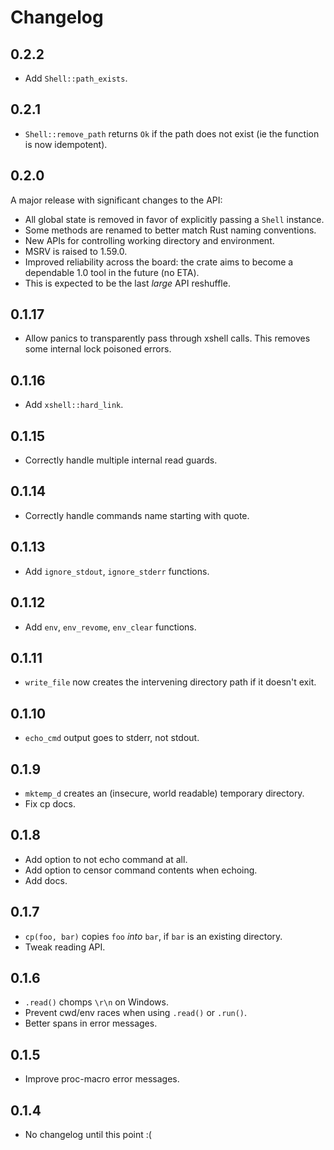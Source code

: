 # Changelog

## 0.2.2

- Add `Shell::path_exists`.

## 0.2.1

- `Shell::remove_path` returns `Ok` if the path does not exist (ie the function
  is now idempotent).

## 0.2.0

A major release with significant changes to the API:

- All global state is removed in favor of explicitly passing a `Shell` instance.
- Some methods are renamed to better match Rust naming conventions.
- New APIs for controlling working directory and environment.
- MSRV is raised to 1.59.0.
- Improved reliability across the board: the crate aims to become a dependable
  1.0 tool in the future (no ETA).
- This is expected to be the last *large* API reshuffle.

## 0.1.17

- Allow panics to transparently pass through xshell calls.
  This removes some internal lock poisoned errors.

## 0.1.16

- Add `xshell::hard_link`.

## 0.1.15

- Correctly handle multiple internal read guards.

## 0.1.14

- Correctly handle commands name starting with quote.

## 0.1.13

- Add `ignore_stdout`, `ignore_stderr` functions.

## 0.1.12

- Add `env`, `env_revome`, `env_clear` functions.

## 0.1.11

- `write_file` now creates the intervening directory path if it doesn't exit.

## 0.1.10

- `echo_cmd` output goes to stderr, not stdout.

## 0.1.9

- `mktemp_d` creates an (insecure, world readable) temporary directory.
- Fix cp docs.

## 0.1.8

- Add option to not echo command at all.
- Add option to censor command contents when echoing.
- Add docs.

## 0.1.7

- `cp(foo, bar)` copies `foo` _into_ `bar`, if `bar` is an existing directory.
- Tweak reading API.

## 0.1.6

- `.read()` chomps `\r\n` on Windows.
- Prevent cwd/env races when using `.read()` or `.run()`.
- Better spans in error messages.

## 0.1.5

- Improve proc-macro error messages.

## 0.1.4

- No changelog until this point :(
